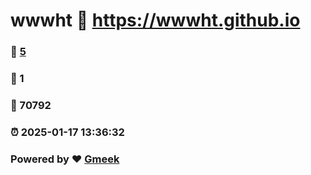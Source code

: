 # wwwht :link: https://wwwht.github.io 
### :page_facing_up: [5](https://wwwht.github.io/tag.html) 
### :speech_balloon: 1 
### :hibiscus: 70792 
### :alarm_clock: 2025-01-17 13:36:32 
### Powered by :heart: [Gmeek](https://github.com/Meekdai/Gmeek)
